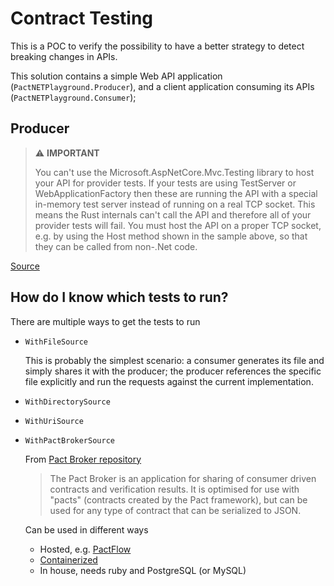 # Contract Testing

This is a POC to verify the possibility to have a better strategy to detect breaking changes in APIs.

This solution contains a simple Web API application (`PactNETPlayground.Producer`), and a client application consuming its APIs (`PactNETPlayground.Consumer`);

## Producer

> ⚠️ **IMPORTANT**
> 
> You can't use the Microsoft.AspNetCore.Mvc.Testing library to host your API for provider tests. If your tests are using TestServer or WebApplicationFactory then these are running the API with a special in-memory test server instead of running on a real TCP socket. This means the Rust internals can't call the API and therefore all of your provider tests will fail. You must host the API on a proper TCP socket, e.g. by using the Host method shown in the sample above, so that they can be called from non-.Net code.

[Source](https://github.com/pact-foundation/pact-net/blob/master/README.md)

## How do I know which tests to run?

There are multiple ways to get the tests to run

- `WithFileSource`
  
  This is probably the simplest scenario: a consumer generates its file and simply shares it with the producer; the producer references the specific file explicitly and run the requests against the current implementation. 
  
- `WithDirectorySource`
- `WithUriSource`

- `WithPactBrokerSource`
  
  From [Pact Broker repository](https://github.com/pact-foundation/pact_broker)

  > The Pact Broker is an application for sharing of consumer driven contracts and verification results. It is optimised for use with "pacts" (contracts created by the Pact framework), but can be used for any type of contract that can be serialized to JSON. 
  
  Can be used in different ways

  - Hosted, e.g. [PactFlow](https://pactflow.io/)
  - [Containerized](https://github.com/pact-foundation/pact-broker-docker)
  - In house, needs ruby and PostgreSQL (or MySQL)
  

